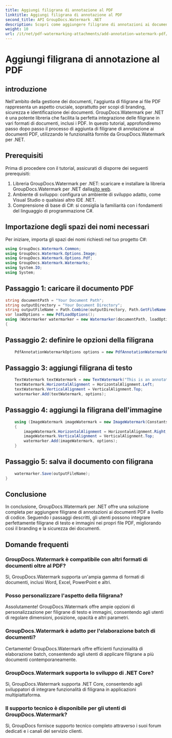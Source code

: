 ```yaml
---
title: Aggiungi filigrana di annotazione al PDF
linktitle: Aggiungi filigrana di annotazione al PDF
second_title: API GroupDocs.Watermark .NET
description: Scopri come aggiungere filigrane di annotazioni ai documenti PDF senza sforzo utilizzando GroupDocs.Watermark per .NET. Migliora facilmente il branding e la sicurezza dei documenti.
weight: 10
url: /it/net/pdf-watermarking-attachments/add-annotation-watermark-pdf/
---
```


# Aggiungi filigrana di annotazione al PDF

## introduzione
Nell'ambito della gestione dei documenti, l'aggiunta di filigrane ai file PDF rappresenta un aspetto cruciale, soprattutto per scopi di branding, sicurezza e identificazione dei documenti. GroupDocs.Watermark per .NET è una potente libreria che facilita la perfetta integrazione delle filigrane in vari formati di documenti, inclusi i PDF. In questo tutorial, approfondiremo passo dopo passo il processo di aggiunta di filigrane di annotazione ai documenti PDF, utilizzando le funzionalità fornite da GroupDocs.Watermark per .NET.
## Prerequisiti
Prima di procedere con il tutorial, assicurati di disporre dei seguenti prerequisiti:
1.  Libreria GroupDocs.Watermark per .NET: scaricare e installare la libreria GroupDocs.Watermark per .NET dalla[sito web](https://releases.groupdocs.com/Watermark/net/).
2. Ambiente di sviluppo: configura un ambiente di sviluppo adatto, come Visual Studio o qualsiasi altro IDE .NET.
3. Comprensione di base di C#: si consiglia la familiarità con i fondamenti del linguaggio di programmazione C#.

## Importazione degli spazi dei nomi necessari
Per iniziare, importa gli spazi dei nomi richiesti nel tuo progetto C#:
```csharp
using GroupDocs.Watermark.Common;
using GroupDocs.Watermark.Options.Image;
using GroupDocs.Watermark.Options.Pdf;
using GroupDocs.Watermark.Watermarks;
using System.IO;
using System;
```
## Passaggio 1: caricare il documento PDF
```csharp
string documentPath = "Your Document Path";
string outputDirectory = "Your Document Directory";
string outputFileName = Path.Combine(outputDirectory, Path.GetFileName(documentPath));
var loadOptions = new PdfLoadOptions();
using (Watermarker watermarker = new Watermarker(documentPath, loadOptions))
{
```
## Passaggio 2: definire le opzioni della filigrana
```csharp
	PdfAnnotationWatermarkOptions options = new PdfAnnotationWatermarkOptions();
```
## Passaggio 3: aggiungi filigrana di testo
```csharp
	TextWatermark textWatermark = new TextWatermark("This is an annotation watermark", new Font("Arial", 8));
	textWatermark.HorizontalAlignment = HorizontalAlignment.Left;
	textWatermark.VerticalAlignment = VerticalAlignment.Top;
	watermarker.Add(textWatermark, options);
```
## Passaggio 4: aggiungi la filigrana dell'immagine
```csharp
	using (ImageWatermark imageWatermark = new ImageWatermark(Constants.ProtectJpg))
	{
		imageWatermark.HorizontalAlignment = HorizontalAlignment.Right;
		imageWatermark.VerticalAlignment = VerticalAlignment.Top;
		watermarker.Add(imageWatermark, options);
	}
```
## Passaggio 5: salva il documento con filigrana
```csharp
	watermarker.Save(outputFileName);
}
```

## Conclusione
In conclusione, GroupDocs.Watermark per .NET offre una soluzione completa per aggiungere filigrane di annotazioni ai documenti PDF a livello di codice. Seguendo i passaggi descritti, gli utenti possono integrare perfettamente filigrane di testo e immagini nei propri file PDF, migliorando così il branding e la sicurezza dei documenti.
## Domande frequenti
### GroupDocs.Watermark è compatibile con altri formati di documenti oltre al PDF?
Sì, GroupDocs.Watermark supporta un'ampia gamma di formati di documenti, inclusi Word, Excel, PowerPoint e altri.
### Posso personalizzare l'aspetto della filigrana?
Assolutamente! GroupDocs.Watermark offre ampie opzioni di personalizzazione per filigrane di testo e immagini, consentendo agli utenti di regolare dimensioni, posizione, opacità e altri parametri.
### GroupDocs.Watermark è adatto per l'elaborazione batch di documenti?
Certamente! GroupDocs.Watermark offre efficienti funzionalità di elaborazione batch, consentendo agli utenti di applicare filigrane a più documenti contemporaneamente.
### GroupDocs.Watermark supporta lo sviluppo di .NET Core?
Sì, GroupDocs.Watermark supporta .NET Core, consentendo agli sviluppatori di integrare funzionalità di filigrana in applicazioni multipiattaforma.
### Il supporto tecnico è disponibile per gli utenti di GroupDocs.Watermark?
Sì, GroupDocs fornisce supporto tecnico completo attraverso i suoi forum dedicati e i canali del servizio clienti.